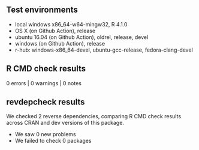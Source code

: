 ## Test environments
* local windows x86_64-w64-mingw32, R 4.1.0
* OS X (on Github Action), release
* ubuntu 16.04 (on Github Action), oldrel, release, devel
* windows (on Github Action), release 
* r-hub: windows-x86_64-devel, ubuntu-gcc-release, fedora-clang-devel

## R CMD check results

0 errors | 0 warnings | 0 notes

## revdepcheck results

We checked 2 reverse dependencies, comparing R CMD check results across CRAN and dev versions of this package.

 * We saw 0 new problems
 * We failed to check 0 packages

